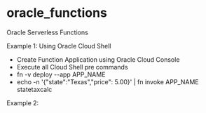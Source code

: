 # oracle_functions
Oracle Serverless Functions

Example 1: Using Oracle Cloud Shell

- Create Function Application using Oracle Cloud Console
- Execute all Cloud Shell pre commands
- fn -v deploy --app APP_NAME
- echo -n '{"state":"Texas","price": 5.00}' | fn invoke APP_NAME statetaxcalc


Example 2: 
